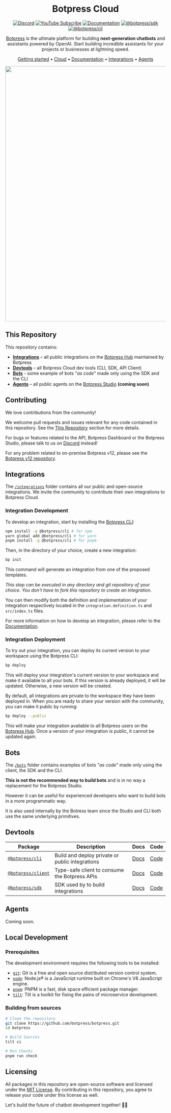 <div align="center">

# Botpress Cloud

[![Discord](https://img.shields.io/badge/Join_Community-white?color=7289da&label=Discord&labelColor=6a7ec1&logo=discord&logoColor=FFF)](https://discord.gg/botpress)
[![YouTube Subscribe](https://img.shields.io/badge/YouTube-red?logo=youtube&logoColor=white)](https://www.youtube.com/c/botpress)
[![Documentation](https://img.shields.io/badge/Documentation-blue?logo=typescript&logoColor=white)](https://docs.botpress.cloud)
[![@botpress/sdk](https://img.shields.io/badge/@botpress%2fsdk-black?logo=npm)](https://www.npmjs.com/package/@botpress/sdk)
[![@botpress/cli](https://img.shields.io/badge/@botpress%2fcli-black?logo=npm)](https://www.npmjs.com/package/@botpress/cli)

[Botpress](https://botpress.com) is the ultimate platform for building **next-generation chatbots** and assistants powered by OpenAI. Start building incredible assistants for your projects or businesses at lightning speed.

[Getting started](#getting-started) •
[Cloud](https://app.botpress.cloud) •
[Documentation](https://botpress.com/docs) •
[Integrations](#integrations) •
[Agents](#agents)

<img src="https://user-images.githubusercontent.com/10071388/248040379-8aee1b03-c483-4040-8ee0-741554310e88.png" width="800">
  
</div>

## This Repository

This repository contains:

- [**Integrations**](#integrations) – all public integrations on the [Botpress Hub](https://app.botpress.cloud/hub) maintained by Botpress
- [**Devtools**](#devtools) – all Botpress Cloud dev tools (CLI, SDK, API Client)
- [**Bots**](#bots) - some example of bots "_as code_" made only using the SDK and the CLI
- [**Agents**](#agents) – all public agents on the [Botpress Studio](https://studio.botpress.cloud) **(coming soon)**

## Contributing

We love contributions from the community!

We welcome pull requests and issues relevant for any code contained in this repository. See the [This Repository](#this-repository) section for more details.

For bugs or features related to the API, Botpress Dashboard or the Botpress Studio, please talk to us on [Discord](https://discord.gg/botpress) instead!

For any problem related to on-premise Botpress v12, please see the [Botpress v12 repository](https://github.com/botpress/v12).

## Integrations

The [`/integrations`](./integrations) folder contains all our public and open-source integrations. We invite the community to contribute their own integrations to Botpress Cloud.

### Integration Development

To develop an integration, start by installing the [Botpress CLI](https://www.npmjs.com/package/@botpress/cli):

```sh
npm install -g @botpress/cli # for npm
yarn global add @botpress/cli # for yarn
pnpm install -g @botpress/cli # for pnpm
```

Then, in the directory of your choice, create a new integration:

```sh
bp init
```

This command will generate an integration from one of the proposed templates.

_This step can be executed in any directory and git repository of your choice. You don't have to fork this repository to create an integration._

You can then modify both the definition and implementation of your integration respectively located in the `integration.definition.ts` and `src/index.ts` files.

For more information on how to develop an integration, please refer to the [Documentation](https://botpress.com/docs/developers/).

### Integration Deployment

To try out your integration, you can deploy its current version to your workspace using the Botpress CLI:

```sh
bp deploy
```

This will deploy your integration's current version to your workspace and make it available to all your bots. If this version is already deployed, it will be updated. Otherwise, a new version will be created.

By default, all integrations are private to the workspace they have been deployed in. When you are ready to share your version with the community, you can make it public by running:

```sh
bp deploy --public
```

This will make your integration available to all Botpress users on the [Botpress Hub](https://app.botpress.cloud/hub). Once a version of your integration is public, it cannot be updated again.

## Bots

The [`/bots`](./bots) folder contains examples of bots "_as code_" made only using the client, the SDK and the CLI.

**This is not the recommended way to build bots** and is in no way a replacement for the Botpress Studio.

However it can be useful for experienced developers who want to build bots in a more programmatic way.

It is also used internally by the Botress team since the Studio and CLI both use the same underlying primitives.

## Devtools

| **Package**                                                          | **Description**                                 | **Docs**                                           | **Code**               |
| -------------------------------------------------------------------- | ----------------------------------------------- | -------------------------------------------------- | ---------------------- |
| [`@botpress/cli`](https://www.npmjs.com/package/@botpress/cli)       | Build and deploy private or public integrations | [Docs](https://botpress.com/docs/integration/cli/) | [Code](./packages/cli) |
| [`@botpress/client`](https://www.npmjs.com/package/@botpress/client) | Type-safe client to consume the Botpress APIs   | [Docs]()                                           | [Code]()               |
| [`@botpress/sdk`](https://www.npmjs.com/package/@botpress/sdk)       | SDK used by to build integrations               | [Docs]()                                           | [Code]()               |

## Agents

Coming soon.

## Local Development

### Prerequisites

The development environment requires the following tools to be installed:

- [`git`](https://git-scm.com/): Git is a free and open source distributed version control system.
- [`node`](https://nodejs.org/en/): Node.js® is a JavaScript runtime built on Chrome's V8 JavaScript engine.
- [`pnpm`](https://pnpm.io/): PNPM is a fast, disk space efficient package manager.
- [`tilt`](https://tilt.dev/): Tilt is a toolkit for fixing the pains of microservice development.

### Building from sources

```sh
# Clone the repository
git clone https://github.com/botpress/botpress.git
cd botpress

# Build Sources
tilt ci

# Run Checks
pnpm run check
```

## Licensing

All packages in this repository are open-source software and licensed under the [MIT License](LICENSE). By contributing in this repository, you agree to release your code under this license as well.

Let's build the future of chatbot development together! 🤖🚀
